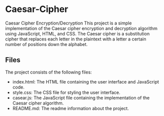 # Caesar-Cipher
Caesar Cipher Encryption/Decryption
This project is a simple implementation of the Caesar cipher encryption and decryption algorithm using JavaScript, HTML, and CSS. The Caesar cipher is a substitution cipher that replaces each letter in the plaintext with a letter a certain number of positions down the alphabet.
## Files ##
The project consists of the following files:
* index.html: The HTML file containing the user interface and JavaScript code.
* style.css: The CSS file for styling the user interface.
* casear.js: The JavaScript file containing the implementation of the Caesar cipher algorithm.
* README.md: The readme information about the project.
